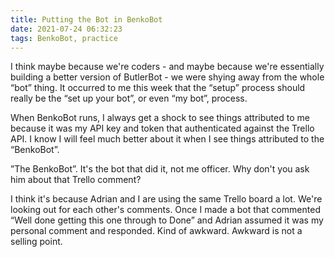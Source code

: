 ```yaml
---
title: Putting the Bot in BenkoBot
date: 2021-07-24 06:32:23
tags: BenkoBot, practice
---
```


I think maybe because we're coders - and maybe because we're essentially building a better version of ButlerBot - we were shying away from the whole “bot” thing. It occurred to me this week that the “setup” process should really be the “set up your bot”, or even “my bot”, process.

When BenkoBot runs, I always get a shock to see things attributed to me because it was my API key and token that authenticated against the Trello API. I know I will feel much better about it when I see things attributed to the “BenkoBot”.

”The BenkoBot”. It's the bot that did it, not me officer. Why don't you ask him about that Trello comment?

I think it's because Adrian and I are using the same Trello board a lot. We're looking out for each other's comments. Once I made a bot that commented “Well done getting this one through to Done” and Adrian assumed it was my personal comment and responded. Kind of awkward. Awkward is not a selling point.
